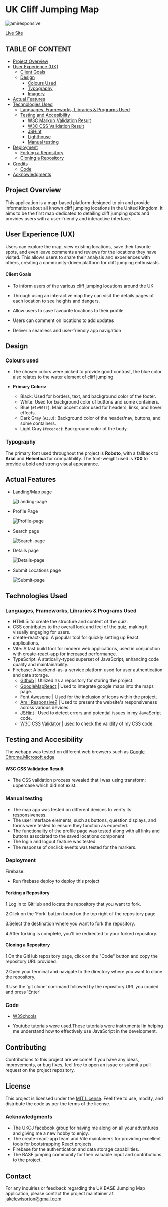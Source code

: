 # UK Cliff Jumping Map

![amiresponsive](public/assets/map.png)

[Live Site](https://ukcj-map.com/)

## TABLE OF CONTENT

- [Project Overview](#project-overview)
- [User Experience (UX)](#user-experience-ux)
  - [Client Goals](#client-goals)
  - [Design](#design)
    - [Colours Used](#colours-used)
    - [Typography](#typography)
    - [Imagery](#imagery)
- [Actual Features](#actual-features)
- [Technologies Used](#technologies-used)
  - [Languages, Frameworks, Libraries \& Programs Used](#languages-frameworks-libraries--programs-used)
  - [Testing and Accesibility](#testing-and-accesibility)
    - [W3C Markup Validation Result](#w3c-markup-validation-result)
    - [W3C CSS Validation Result](#w3c-css-validation-result)
    - [JSHint](#jshint)
    - [Lighthouse](#lighthouse-report)
    - [Manual testing](#manual-testing)
- [Deployment](#deployment)
  - [Forking a Repository](#forking-a-repository)
  - [Cloning a Repository](#cloning-a-repository)
- [Credits](#credits)
  - [Code](#code)
- [Acknowledgments](#acknowledgments)

## Project Overview

 This application is a map-based platform designed to pin and provide information about all known cliff jumping locations in the United Kingdom. It aims to be the first map dedicated to detailing cliff jumping spots and provides users with a user-friendly and interactive interface.

## User Experience (UX)

Users can explore the map, view existing locations, save their favorite spots, and even leave comments and reviews for the locations they have visited. This allows users to share their analysis and experiences with others, creating a community-driven platform for cliff jumping enthusiasts.

#### Client Goals

- To inform users of the various cliff jumping locations around the UK
- Through using an interactive map they can visit the details pages of each location to see heights and dangers.
- Allow users to save favourite locations to their profile
- Users can comment on locations to add updates
  
- Deliver a seamless and user-friendly app navigation
  
## Design

### Colours used

- The chosen colors were picked to provide good contrast, the blue color also relates to the water element of cliff jumping

- **Primary Colors:**
  - Black: Used for borders, text, and background color of the footer.
  - White: Used for background color of buttons and some containers.
  - Blue (`#1e90ff`): Main accent color used for headers, links, and hover effects.
  - Dark Gray (`#333`): Background color of the header/nav, buttons, and some containers.
  - Light Gray (`#ececec`): Background color of the body.

### Typography

The primary font used throughout the project is **Roboto**, with a fallback to **Arial** and **Helvetica** for compatibility. The font-weight used is **700** to provide a bold and strong visual appearance.

## Actual Features

- Landing/Map page

  ![Landing-page](public/assets/map.png)

- Profile Page

  ![Profile-page](public/assets/profile.png)

- Search page

  ![Search-page](public/assets/search.png)

- Details page

  ![Details-page](public/assets/details.png)

- Submit Locations page

  ![Submit-page](public/assets/submit-location.png)

## Technologies Used

### Languages, Frameworks, Libraries & Programs Used

- HTML5: to create the structure and content of the quiz.
- CSS contributes to the overall look and feel of the quiz, making it visually engaging for users.
- create-react-app: A popular tool for quickly setting up React applications.
- Vite: A fast build tool for modern web applications, used in conjunction with create-react-app for increased performance.
- TypeScript: A statically-typed superset of JavaScript, enhancing code quality and maintainability.
- Firebase: A backend-as-a-service platform used for user authentication and data storage.
  - [Github](https://github.com/) | Utilized as a repository for storing the project.
  - [GoogleMapReact](https://www.npmjs.com/package/google-map-react) | Used to integrate google maps into the maps page.
  - [Font Awesome](https://fontawesome.com/icons) | Used for the inclusion of icons within the project.
  - [Am I Responsive?](https://ui.dev/amiresponsive?) | Used to present the website's responsiveness across various devices.
  - [JSHint](https://jshint.com/) | Used to detect errors and potential issues in my JavaScript code.
  - [W3C CSS Validator](https://jigsaw.w3.org/css-validator/) | used to check the validity of my CSS code.
  

## Testing and Accesibility
  
The webapp was tested on different web browsers such as [Google Chrome](https://www.google.com/chrome/),[Microsoft edge](https://www.microsoft.com/en-us/edge?form=MA13L0)

#### W3C CSS Validation Result

- The CSS validation process revealed that i was using transform: uppercase which did not exist.

### Manual testing

- The map app was tested on different devices to verify its responsiveness.
- The user interface elements, such as buttons, question displays, and forms were tested to ensure they function as expected.
- The functionality of the profile page was tested along with all links and buttons associated to the saved locations component 
- The login and logout feature was tested 
- The response of onclick events was tested for the markers.

### Deployment

Firebase: 

- Run firebase deploy to deploy this project


#### Forking a Repository

1.Log in to GitHub and locate the repository that you want to fork.

2.Click on the 'Fork' button found on the top right of the repository page.

3.Select the destination where you want to fork the repository.

4.After forking is complete, you'll be redirected to your forked repository.

#### Cloning a Repository

1.On the GitHub repository page, click on the "Code" button and copy the repository URL provided.

2.Open your terminal and navigate to the directory where you want to clone the repository.

3.Use the 'git clone' command followed by the repository URL you copied and press 'Enter'

### Code

- [W3Schools](https://www.w3schools.com/)
  
- Youtube tutorials were used.These tutorials were instrumental in helping me understand how to effectively use JavaScript in the development.

## Contributing
Contributions to this project are welcome! If you have any ideas, improvements, or bug fixes, feel free to open an issue or submit a pull request on the project repository.

## License
This project is licensed under the [MIT License](LICENSE). Feel free to use, modify, and distribute the code as per the terms of the license.

### Acknowledgments

- The UKCJ facebook group for having me along on all your adventures and giving me a new hobby to enjoy.
- The create-react-app team and Vite maintainers for providing excellent tools for bootstrapping React projects.
- Firebase for the authentication and data storage capabilities.
- The BASE jumping community for their valuable input and contributions to the project.

## Contact
For any inquiries or feedback regarding the UK BASE Jumping Map application, please contact the project maintainer at jakelewisorton@gmail.com